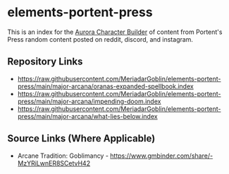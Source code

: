 # elements-portent-press
This is an index for the [Aurora Character Builder](http://www.aurorabuilder.com "Aurora Website") of content from Portent's Press random content posted on reddit, discord, and instagram.

## Repository Links
- https://raw.githubusercontent.com/MeriadarGoblin/elements-portent-press/main/major-arcana/oranas-expanded-spellbook.index
- https://raw.githubusercontent.com/MeriadarGoblin/elements-portent-press/main/major-arcana/impending-doom.index
- https://raw.githubusercontent.com/MeriadarGoblin/elements-portent-press/main/major-arcana/what-lies-below.index

## Source Links (Where Applicable)
- Arcane Tradition: Goblimancy - https://www.gmbinder.com/share/-MzYRiLwnER8SCetvH42